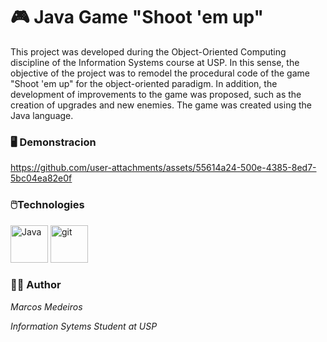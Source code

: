 # 🎮 Java Game "Shoot 'em up"
<p>This project was developed during the Object-Oriented Computing discipline of the Information Systems course at USP. In this sense, the objective of the project was to remodel the procedural code of the game "Shoot 'em up" for the object-oriented paradigm. In addition, the development of improvements to the game was proposed, such as the creation of upgrades and new enemies. The game was created using the Java language.</p>

### 🖥️ Demonstracion

https://github.com/user-attachments/assets/55614a24-500e-4385-8ed7-5bc04ea82e0f

### 🖱️Technologies
<p align = "left">
    <a href="https://developer.mozilla.org/en-US/docs/Glossary/Java" target="_blank" rel="noreferrer"><img src="https://raw.githubusercontent.com/danielcranney/readme-generator/main/public/icons/skills/java-colored.svg" width="60" height="60" alt="Java" /></a>
    <a href="https://docs.microsoft.com/en-us/git/?view=msvc-170" target="_blank" rel="noreferrer"><img src="https://raw.githubusercontent.com/danielcranney/readme-generator/main/public/icons/skills/git-colored.svg" width="60" height="60" alt="git" /></a>
</p>

### 👨‍💻 Author
<p style = "text-align: left; margin-bottom: 0; font-style: italic">Marcos Medeiros</p>
<p style = "text-align: left; font-style: italic"> Information Sytems Student at USP</p>

